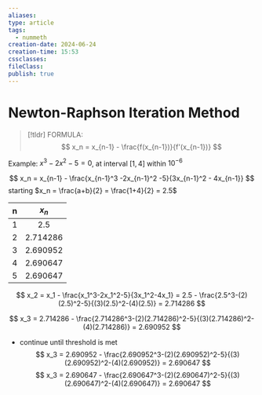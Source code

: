```yaml
---
aliases: 
type: article
tags:
  - nummeth
creation-date: 2024-06-24
creation-time: 15:53
cssclasses: 
fileClass: 
publish: true
---
```

# Newton-Raphson Iteration Method
> [!tldr] FORMULA:
> $$
> x_n = x_{n-1} - \frac{f(x_{n-1})}{f'(x_{n-1})}
> $$

Example:
$x^3 - 2x^2 -5 = 0$, at interval $[1, 4]$ within $10^{-6}$

$$
x_n = x_{n-1} - \frac{x_{n-1}^3 -2x_{n-1}^2 -5}{3x_{n-1}^2 - 4x_{n-1}}
$$
starting $x_n = \frac{a+b}{2} = \frac{1+4}{2} = 2.5$

|  n  |  $x_n$   |
| :-: | :------: |
|  1  |   2.5    |
|  2  | 2.714286 |
|  3  | 2.690952 |
|  4  | 2.690647 |
|  5  | 2.690647 |

$$
x_2 = x_1 - \frac{x_1^3-2x_1^2-5}{3x_1^2-4x_1} = 2.5 - \frac{2.5^3-(2)(2.5)^2-5}{(3)(2.5)^2-(4)(2.5)} = 2.714286
$$

$$
x_3 = 2.714286 - \frac{2.714286^3-(2)(2.714286)^2-5}{(3)(2.714286)^2-(4)(2.714286)} = 2.690952
$$
- continue until threshold is met
$$
x_3 = 2.690952 - \frac{2.690952^3-(2)(2.690952)^2-5}{(3)(2.690952)^2-(4)(2.690952)} = 2.690647
$$
$$
x_3 = 2.690647 - \frac{2.690647^3-(2)(2.690647)^2-5}{(3)(2.690647)^2-(4)(2.690647)} = 2.690647
$$
